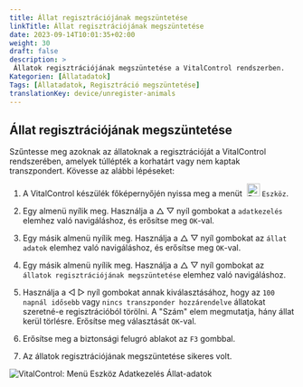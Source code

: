 ```yaml
---
title: Állat regisztrációjának megszüntetése
linkTitle: Állat regisztrációjának megszüntetése
date: 2023-09-14T10:01:35+02:00
weight: 30
draft: false
description: >
 Állatok regisztrációjának megszüntetése a VitalControl rendszerben.
Kategorien: [Állatadatok]
Tags: [Állatadatok, Regisztráció megszüntetése]
translationKey: device/unregister-animals
---
```

## Állat regisztrációjának megszüntetése

Szűntesse meg azoknak az állatoknak a regisztrációját a VitalControl rendszerében, amelyek túllépték a korhatárt vagy nem kaptak transzpondert. Kövesse az alábbi lépéseket:

1. A VitalControl készülék főképernyőjén nyissa meg a menüt &nbsp;<img src="/icons/device.svg" width="23" align="bottom" alt="Device" /> `Eszköz`.

2. Egy almenü nyílik meg. Használja a △ ▽ nyíl gombokat a `adatkezelés` elemhez való navigáláshoz, és erősítse meg `OK`-val.

3. Egy másik almenü nyílik meg. Használja a △ ▽ nyíl gombokat az `állat adatok` elemhez való navigáláshoz, és erősítse meg `OK`-val.

4. Egy másik almenü nyílik meg. Használja a △ ▽ nyíl gombokat az `állatok regisztrációjának megszüntetése` elemhez való navigáláshoz.

5. Használja a ◁ ▷ nyíl gombokat annak kiválasztásához, hogy az `100 napnál idősebb` vagy `nincs transzponder hozzárendelve` állatokat szeretné-e regisztrációból törölni. A "Szám" elem megmutatja, hány állat kerül törlésre. Erősítse meg választását `OK`-val.

6. Erősítse meg a biztonsági felugró ablakot az `F3` gombbal.

7. Az állatok regisztrációjának megszüntetése sikeres volt.

![VitalControl: Menü Eszköz Adatkezelés Állat-adatok](../images/unregister.png "Regisztráció megszüntetése")
